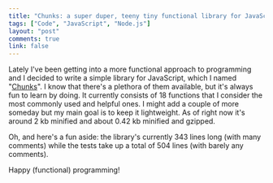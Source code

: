 ```yaml
---
title: "Chunks: a super duper, teeny tiny functional library for JavaScript"
tags: ["Code", "JavaScript", "Node.js"]
layout: "post"
comments: true
link: false
---
```


Lately I've been getting into a more functional approach to programming and I decided to write a simple library for JavaScript, which I named "[Chunks](https://github.com/gummesson/chunks)". I know that there's a plethora of them available, but it's always fun to learn by doing. It currently consists of 18 functions that I consider the most commonly used and helpful ones. I might add a couple of more someday but my main goal is to keep it lightweight. As of right now it's around 2 kb minified and about 0.42 kb minified and gzipped.

Oh, and here's a fun aside: the library's currently 343 lines long (with many comments) while the tests take up a total of 504 lines (with barely any comments).

Happy (functional) programming!
